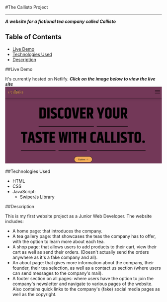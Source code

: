 #The Callisto Project

---
__*A website for a fictional tea company called Callisto*__


## Table of Contents

* [Live Demo](#live-demo)
* [Technologies Used](#technologies-used)
* [Description](#description)


##Live Demo

It's currently hosted on Netlify.
__*Click on the image below to view the live site*__
[![LIVE DEMO](images/callisto-thumbnail.png)](https://callistoteas.netlify.app/)


##Technologies Used
- HTML
- CSS
- JavaScript: 
    - SwiperJs Library


##Description

This is my first website project as a Junior Web Developer. 
The website includes:
- A home page: that introduces the company.
- A tea gallery page: that showcases the teas the company has to offer, with the option to learn more about each tea. 
- A shop page: that allows users to add products to their cart, view their cart as well as send their orders. (Doesn't actually send the orders anywhere as it's a fake company and all).
- An about page: that gives more information about the company, their founder, their tea selection, as well as a contact us section (where users can send messages to the company's mail).
- A footer section on all pages: where users have the option to join the company's newsletter and navigate to various pages of the website. Also contains quick links to the company's (fake) social media pages as well as the copyright.
